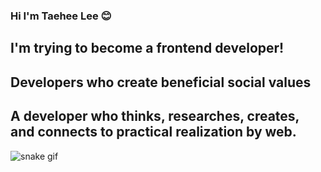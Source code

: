### Hi I'm Taehee Lee 😊
## I'm trying to become a frontend developer!

## Developers who create beneficial social values
## A developer who thinks, researches, creates, and connects to practical realization by web.


![snake gif](https://github.com/taeheehi/taeheehi/blob/output/github-contribution-grid-snake.gif)
<!--
**taeheehi/taeheehi** is a ✨ _special_ ✨ repository because its `README.md` (this file) appears on your GitHub profile.

Here are some ideas to get you started:

- 🔭 I’m currently working on ...
- 🌱 I’m currently learning ...
- 👯 I’m looking to collaborate on ...
- 🤔 I’m looking for help with ...
- 💬 Ask me about 
- 📫 How to reach me: ...
- 😄 Pronouns: ...
- ⚡ Fun fact: ...
-->
